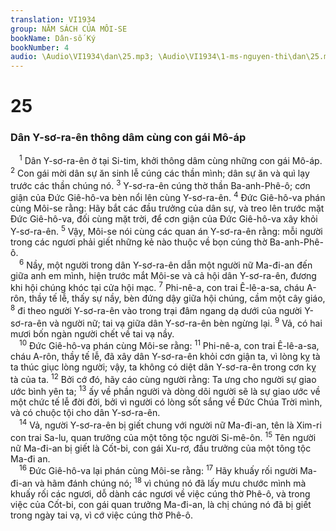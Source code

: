 ```yaml
---
translation: VI1934
group: NĂM SÁCH CỦA MÔI-SE
bookName: Dân-số Ký 
bookNumber: 4
audio: \Audio\VI1934\dan\25.mp3; \Audio\VI1934\1-ms-nguyen-thi\dan\25.mp3
---
```


<div class="title"><h1>25</h1><h3>Dân Y-sơ-ra-ên thông dâm cùng con gái Mô-áp</h3></div>
<span class="verse dan_25_1"> <sup>1</sup> Dân Y-sơ-ra-ên ở tại Si-tim, khởi thông dâm cùng những con gái Mô-áp. </span>
<span class="verse dan_25_2"><sup>2</sup> Con gái mời dân sự ăn sinh lễ cúng các thần mình; dân sự ăn và quì lạy trước các thần chúng nó. </span>
<span class="verse dan_25_3"><sup>3</sup> Y-sơ-ra-ên cúng thờ thần Ba-anh-Phê-ô; cơn giận của Đức Giê-hô-va bèn nổi lên cùng Y-sơ-ra-ên. </span>
<span class="verse dan_25_4"><sup>4</sup> Đức Giê-hô-va phán cùng Môi-se rằng: Hãy bắt các đầu trưởng của dân sự, và treo lên trước mặt Đức Giê-hô-va, đối cùng mặt trời, để cơn giận của Đức Giê-hô-va xây khỏi Y-sơ-ra-ên. </span>
<span class="verse dan_25_5"><sup>5</sup> Vậy, Môi-se nói cùng các quan án Y-sơ-ra-ên rằng: mỗi người trong các ngươi phải giết những kẻ nào thuộc về bọn cúng thờ Ba-anh-Phê-ô. <br/></span>
<span class="verse dan_25_6"> <sup>6</sup> Nầy, một người trong dân Y-sơ-ra-ên dẫn một người nữ Ma-đi-an đến giữa anh em mình, hiện trước mắt Môi-se và cả hội dân Y-sơ-ra-ên, đương khi hội chúng khóc tại cửa hội mạc. </span>
<span class="verse dan_25_7"><sup>7</sup> Phi-nê-a, con trai Ê-lê-a-sa, cháu A-rôn, thầy tế lễ, thấy sự nầy, bèn đứng dậy giữa hội chúng, cầm một cây giáo, </span>
<span class="verse dan_25_8"><sup>8</sup> đi theo người Y-sơ-ra-ên vào trong trại đâm ngang dạ dưới của người Y-sơ-ra-ên và người nữ; tai vạ giữa dân Y-sơ-ra-ên bèn ngừng lại. </span>
<span class="verse dan_25_9"><sup>9</sup> Vả, có hai mươi bốn ngàn người chết về tai vạ nầy. <br/></span>
<span class="verse dan_25_10"> <sup>10</sup> Đức Giê-hô-va phán cùng Môi-se rằng: </span>
<span class="verse dan_25_11"><sup>11</sup> Phi-nê-a, con trai Ê-lê-a-sa, cháu A-rôn, thầy tế lễ, đã xây dân Y-sơ-ra-ên khỏi cơn giận ta, vì lòng kỵ tà ta thúc giục lòng người; vậy, ta không có diệt dân Y-sơ-ra-ên trong cơn kỵ tà của ta. </span>
<span class="verse dan_25_12"><sup>12</sup> Bởi cớ đó, hãy cáo cùng người rằng: Ta ưng cho người sự giao ước bình yên ta; </span>
<span class="verse dan_25_13"><sup>13</sup> ấy về phần người và dòng dõi người sẽ là sự giao ước về một chức tế lễ đời đời, bởi vì người có lòng sốt sắng về Đức Chúa Trời mình, và có chuộc tội cho dân Y-sơ-ra-ên. <br/></span>
<span class="verse dan_25_14"> <sup>14</sup> Vả, người Y-sơ-ra-ên bị giết chung với người nữ Ma-đi-an, tên là Xim-ri con trai Sa-lu, quan trưởng của một tông tộc người Si-mê-ôn. </span>
<span class="verse dan_25_15"><sup>15</sup> Tên người nữ Ma-đi-an bị giết là Cốt-bi, con gái Xu-rơ, đầu trưởng của một tông tộc Ma-đi an. <br/></span>
<span class="verse dan_25_16"> <sup>16</sup> Đức Giê-hô-va lại phán cùng Môi-se rằng: </span>
<span class="verse dan_25_17"><sup>17</sup> Hãy khuấy rối người Ma-đi-an và hãm đánh chúng nó; </span>
<span class="verse dan_25_18"><sup>18</sup> vì chúng nó đã lấy mưu chước mình mà khuấy rối các ngươi, dỗ dành các ngươi về việc cúng thờ Phê-ô, và trong việc của Cốt-bi, con gái quan trưởng Ma-đi-an, là chị chúng nó đã bị giết trong ngày tai vạ, vì cớ việc cúng thờ Phê-ô. <br/></span>
